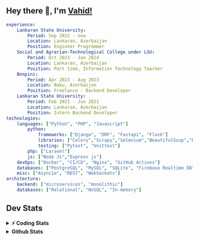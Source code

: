 
## Hey there 👋, I'm [Vahid!](https://github.com/vahidzhe/)

```yaml
experience:
    Lankaran State University:
        Period: Sep 2022 - now
        Location: Lankaran, Azerbaijan
        Position: Engineer Programmer
    Social and Agrarian-Technological College under LSU:
        Period: Oct 2023 - Jan 2024
        Location: Lankaran, Azerbaijan
        Position: Part time, Information Technology Teacher
    Bonpini:
        Period: Apr 2023 - Aug 2023
        Location: Baku, Azerbaijan
        Position: Freelance - Backend Developer 
    Lankaran State University:
        Period: Feb 2021 - Jun 2021
        Location: Lankaran, Azerbaijan
        Position: Intern Backend Developer
technologies:
    languages: ["Python", "PHP", "Javascript"]
        python:
            frameworks: ["Django", "DRF", "Fastapi", "Flask"]
            libraries: ["Celery","Scrapy","Selenium","BeautifulSoup","Requests"]
            testing: ["Pytest", "Unittest"]
        php: ["Laravel"]
        js: ["Node Js","Express js"]
    devOps: ["Docker", "CI/CD", "Nginx", "GitHub Actions"]
    databases: ["PostgreSQL", "MySQL", "SQLite", "Firebase Realtime DB", "Redis", "RabbitMQ"]
    misc: ["Asyncio", "REST", "WebSockets"]
architecture: 
    backend: ["microservices", "monolithic"]
    databases: ["Relational", "NoSQL", "In-memory"]
```



## Dev Stats

<details>
  <summary><b>⚡ Coding Stats</b></summary>

<!--START_SECTION:waka-->
![Code Time](http://img.shields.io/badge/Code%20Time-4%20hrs%2044%20mins-blue)

![Profile Views](http://img.shields.io/badge/Profile%20Views-94-blue)

**🐱 My GitHub Data** 

> 📦 ? Used in GitHub's Storage 
 > 
> 🏆 266 Contributions in the Year 2024
 > 
> 🚫 Not Opted to Hire
 > 
> 📜 11 Public Repositories 
 > 
> 🔑 0 Private Repositories 
 > 
**I'm an Early 🐤** 

```text
🌞 Morning                225 commits         █████░░░░░░░░░░░░░░░░░░░░   20.09 % 
🌆 Daytime                574 commits         █████████████░░░░░░░░░░░░   51.25 % 
🌃 Evening                219 commits         █████░░░░░░░░░░░░░░░░░░░░   19.55 % 
🌙 Night                  102 commits         ██░░░░░░░░░░░░░░░░░░░░░░░   09.11 % 
```


📊 **This Week I Spent My Time On** 

```text
🕑︎ Time Zone: Asia/Baku

💬 Programming Languages: 
Python                   5 hrs 13 mins       ████████████████████░░░░░   78.77 % 
Text                     31 mins             ██░░░░░░░░░░░░░░░░░░░░░░░   07.84 % 
TOML                     14 mins             █░░░░░░░░░░░░░░░░░░░░░░░░   03.59 % 
YAML                     8 mins              █░░░░░░░░░░░░░░░░░░░░░░░░   02.13 % 
Markdown                 7 mins              ░░░░░░░░░░░░░░░░░░░░░░░░░   01.93 % 

🐱‍💻 Projects: 
integrify                2 hrs 45 mins       ██████████░░░░░░░░░░░░░░░   41.65 % 
fromfolio-backend-v2     2 hrs 35 mins       ██████████░░░░░░░░░░░░░░░   39.16 % 
fromfolio_scraping       52 mins             ███░░░░░░░░░░░░░░░░░░░░░░   13.26 % 
fastapi                  23 mins             █░░░░░░░░░░░░░░░░░░░░░░░░   05.93 % 
```

**I Mostly Code in Python** 

```text
Python                   21 repos            ██████████░░░░░░░░░░░░░░░   40.38 % 
JavaScript               11 repos            █████░░░░░░░░░░░░░░░░░░░░   21.15 % 
HTML                     5 repos             ██░░░░░░░░░░░░░░░░░░░░░░░   09.62 % 
CSS                      5 repos             ██░░░░░░░░░░░░░░░░░░░░░░░   09.62 % 
Makefile                 1 repo              ░░░░░░░░░░░░░░░░░░░░░░░░░   01.92 % 
```




 Last Updated on 15/10/2024 00:37:23 UTC
<!--END_SECTION:waka-->
</details>


<details>
  <summary><b> Github Stats</b></summary>

  <br />
  <img height="180em" src="https://github-readme-stats.vercel.app/api?username=vahidzhe&show_icons=true&hide_border=true&&count_private=true&include_all_commits=true&theme=dark" />
  <img height="180em" src="https://github-readme-stats.vercel.app/api/top-langs/?username=vahidzhe&exclude_repo=django_recaptcha_v3,django_blog_v1,django_smartedu_course,css_layout1,bonpini_backend_codeigniter&show_icons=true&hide_border=true&layout=compact&theme=dark&langs_count=6"/>
</details>






